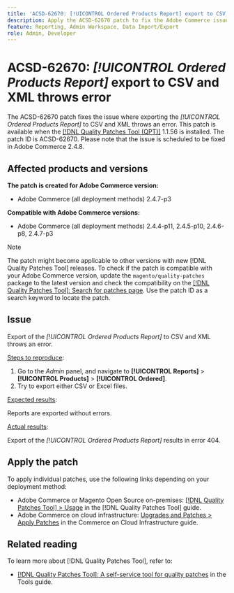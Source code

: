 ```yaml
---
title: 'ACSD-62670: [!UICONTROL Ordered Products Report] export to CSV and XML throws error'
description: Apply the ACSD-62670 patch to fix the Adobe Commerce issue where exporting the [!UICONTROL Ordered Products Report] to CSV and XML throws an error.
feature: Reporting, Admin Workspace, Data Import/Export
role: Admin, Developer
---
```

# ACSD-62670: *[!UICONTROL Ordered Products Report]* export to CSV and XML throws error

The ACSD-62670 patch fixes the issue where exporting the *[!UICONTROL Ordered Products Report]* to CSV and XML throws an error. This patch is available when the [[!DNL Quality Patches Tool (QPT)]](https://experienceleague.adobe.com/docs/commerce-operations/tools/quality-patches-tool/usage.html) 1.1.56 is installed. The patch ID is ACSD-62670. Please note that the issue is scheduled to be fixed in Adobe Commerce 2.4.8.

## Affected products and versions

**The patch is created for Adobe Commerce version:**

* Adobe Commerce (all deployment methods) 2.4.7-p3

**Compatible with Adobe Commerce versions:**

* Adobe Commerce (all deployment methods) 2.4.4-p11, 2.4.5-p10, 2.4.6-p8, 2.4.7-p3

>[!NOTE]
>
>The patch might become applicable to other versions with new [!DNL Quality Patches Tool] releases. To check if the patch is compatible with your Adobe Commerce version, update the `magento/quality-patches` package to the latest version and check the compatibility on the [[!DNL Quality Patches Tool]: Search for patches page](https://experienceleague.adobe.com/tools/commerce-quality-patches/index.html). Use the patch ID as a search keyword to locate the patch.

## Issue

Export of the *[!UICONTROL Ordered Products Report]* to CSV and XML throws an error.

<u>Steps to reproduce</u>:

1. Go to the *Admin* panel, and navigate to **[!UICONTROL Reports]** > **[!UICONTROL Products]** > **[!UICONTROL Ordered]**.
1. Try to export either CSV or Excel files.

<u>Expected results</u>:

Reports are exported without errors.

<u>Actual results</u>:

Export of the *[!UICONTROL Ordered Products Report]* results in error 404.

## Apply the patch

To apply individual patches, use the following links depending on your deployment method:

* Adobe Commerce or Magento Open Source on-premises: [[!DNL Quality Patches Tool] > Usage](/help/tools/quality-patches-tool/usage.md) in the [!DNL Quality Patches Tool] guide.
* Adobe Commerce on cloud infrastructure: [Upgrades and Patches > Apply Patches](https://experienceleague.adobe.com/docs/commerce-cloud-service/user-guide/develop/upgrade/apply-patches.html) in the Commerce on Cloud Infrastructure guide.

## Related reading

To learn more about [!DNL Quality Patches Tool], refer to:

* [[!DNL Quality Patches Tool]: A self-service tool for quality patches](/help/tools/quality-patches-tool/quality-patches-tool-to-self-serve-quality-patches.md) in the Tools guide.
